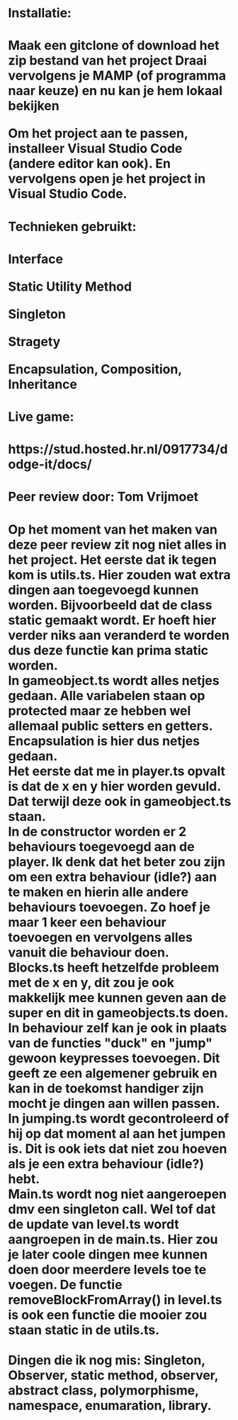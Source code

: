 <h1>Installatie:<h1>

<p>Maak een gitclone of download het zip bestand van het project
Draai vervolgens je MAMP (of programma naar keuze) en nu kan je
hem lokaal bekijken
<p>

<p>Om het project aan te passen, installeer Visual Studio Code (andere editor kan ook).
En vervolgens open je het project in Visual Studio Code.
<p>

<h1>Technieken gebruikt:<h1>
<p>Interface<p>
<p>Static Utility Method<p>
<p>Singleton<p>
<p>Stragety<p>
<p>Encapsulation, Composition, Inheritance<p>

<h1>Live game:<h1>
<p>https://stud.hosted.hr.nl/0917734/dodge-it/docs/<p>


<h1>Peer review door: Tom Vrijmoet<h1>
Op het moment van het maken van deze peer review zit nog niet alles in het project.
Het eerste dat ik tegen kom is utils.ts. Hier zouden wat extra dingen aan toegevoegd kunnen worden. Bijvoorbeeld dat de class static gemaakt wordt. Er hoeft hier verder niks aan veranderd te worden dus deze functie kan prima static worden. <br>
In gameobject.ts wordt alles netjes gedaan. Alle variabelen staan op protected maar ze hebben wel allemaal public setters en getters. Encapsulation is hier dus netjes gedaan. <br>
Het eerste dat me in player.ts opvalt is dat de x en y hier worden gevuld. Dat terwijl deze ook in gameobject.ts staan. <br>
In de constructor worden er 2 behaviours toegevoegd aan de player. Ik denk dat het beter zou zijn om een extra behaviour (idle?) aan te maken en hierin alle andere behaviours toevoegen. Zo hoef je maar 1 keer een behaviour toevoegen en vervolgens alles vanuit die behaviour doen. <br>
Blocks.ts heeft hetzelfde probleem met de x en y, dit zou je ook makkelijk mee kunnen geven aan de super en dit in gameobjects.ts doen. In behaviour zelf kan je ook in plaats van de functies "duck" en "jump" gewoon keypresses toevoegen. Dit geeft ze een algemener gebruik en kan in de toekomst handiger zijn mocht je dingen aan willen passen. <br>
In jumping.ts wordt gecontroleerd of hij op dat moment al aan het jumpen is. Dit is ook iets dat niet zou hoeven als je een extra behaviour (idle?) hebt.<br>
Main.ts wordt nog niet aangeroepen dmv een singleton call. Wel tof dat de update van level.ts wordt aangroepen in de main.ts. Hier zou je later coole dingen mee kunnen doen door meerdere levels toe te voegen. De functie removeBlockFromArray() in level.ts is ook een functie die mooier zou staan static in de utils.ts. <br> <br>
Dingen die ik nog mis: Singleton, Observer, static method, observer, abstract class, polymorphisme, namespace, enumaration, library.
